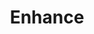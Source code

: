 ---
codehost: https://github.com/https://github.com/enhance-dev
logohandle: enhancedev
sort: enhance
title: Enhance
website: https://enhance.dev/docs/
---